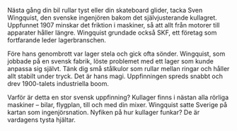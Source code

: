 Nästa gång din bil rullar tyst eller din skateboard glider, tacka Sven Wingquist, den svenske ingenjören bakom det självjusterande kullagret. Uppfunnet 1907 minskar det friktion i maskiner, så att allt från motorer till apparater håller längre. Wingquist grundade också SKF, ett företag som fortfarande leder lagerbranschen.

Före hans genombrott var lager stela och gick ofta sönder. Wingquist, som jobbade på en svensk fabrik, löste problemet med ett lager som kunde anpassa sig självt. Tänk dig små stålkulor som rullar mellan ringar och håller allt stabilt under tryck. Det är hans magi. Uppfinningen spreds snabbt och drev 1900-talets industriella boom.

Varför är detta en stor svensk uppfinning? Kullager finns i nästan alla rörliga maskiner – bilar, flygplan, till och med din mixer. Wingquist satte Sverige på kartan som ingenjörsnation. Nyfiken på hur kullager funkar? De är vardagens tysta hjältar.